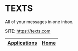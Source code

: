 # TEXTS

 All of your messages in one inbox.

 SITE: https://texts.com

 | [Applications](https://portable-linux-apps.github.io/apps.html) | [Home](https://portable-linux-apps.github.io)
 | --- | --- |
